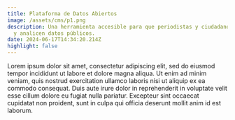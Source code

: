 ```yaml
---
title: Plataforma de Datos Abiertos
image: /assets/cms/p1.png
description: Una herramienta accesible para que periodistas y ciudadanos accedan
  y analicen datos públicos.
date: 2024-06-17T14:34:20.214Z
highlight: false
---
```

<!--StartFragment-->

Lorem ipsum dolor sit amet, consectetur adipiscing elit, sed do eiusmod tempor incididunt ut labore et dolore magna aliqua. Ut enim ad minim veniam, quis nostrud exercitation ullamco laboris nisi ut aliquip ex ea commodo consequat. Duis aute irure dolor in reprehenderit in voluptate velit esse cillum dolore eu fugiat nulla pariatur. Excepteur sint occaecat cupidatat non proident, sunt in culpa qui officia deserunt mollit anim id est laborum.

<!--EndFragment-->